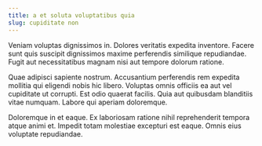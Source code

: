 ```yaml
---
title: a et soluta voluptatibus quia
slug: cupiditate non
---
```


Veniam voluptas dignissimos in. Dolores veritatis expedita inventore. Facere sunt quis suscipit dignissimos maxime perferendis similique repudiandae. Fugit aut necessitatibus magnam nisi aut tempore dolorum ratione.

Quae adipisci sapiente nostrum. Accusantium perferendis rem expedita mollitia qui eligendi nobis hic libero. Voluptas omnis officiis ea aut vel cupiditate ut corrupti. Est odio quaerat facilis. Quia aut quibusdam blanditiis vitae numquam. Labore qui aperiam doloremque.

Doloremque in et eaque. Ex laboriosam ratione nihil reprehenderit tempora atque animi et. Impedit totam molestiae excepturi est eaque. Omnis eius voluptate repudiandae.
